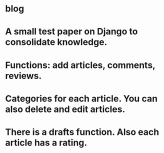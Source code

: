 # blog
# A small test paper on Django to consolidate knowledge.
# Functions: add articles, comments, reviews. 
# Categories for each article. You can also delete and edit articles. 
# There is a drafts function. Also each article has a rating.
